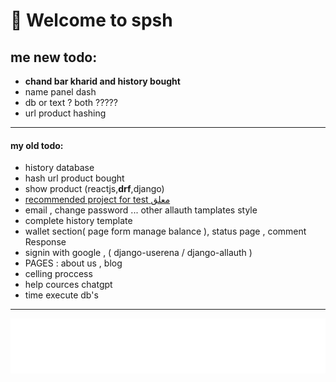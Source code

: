 # 👋 Welcome to spsh

<h2>me new todo:</h2>
<ul>
<li><b> chand bar kharid and history bought</b></li>
<li>name panel dash</li>
<li>db or text ? both ?????</li>
<li>url product hashing</li>
</ul>
<hr>
<h4>my old todo:</h4>
<ul>
    <li>history database</li>
    <li>hash url product bought</li>
    <li>show product (reactjs,<b>drf</b>,django)</li>
    <li><a href="https://github.com/muhammadaamir123/-Recommendation-System-Engine-using-Django">recommended project for test معلق</a></li>
    <li>email , change password ... other allauth tamplates style</li>
    <li>complete history template</li>
    <li>wallet section( page form manage balance ), status page , comment Response</li>
    <li> signin with google , ( django-userena / django-allauth )</li>
    <li>PAGES  : about us , blog</li>
    <li> celling proccess </li> 
    <li> help cources chatgpt</li>
    <li>time execute db's</li>
</ul>
<hr>

[![spsh banner](./images/logo/logo-no-background.png)](https://opozex.com)